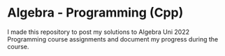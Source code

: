 # Algebra - Programming (Cpp)

I made this repository to post my solutions to Algebra Uni 2022 Programming course assignments and document my progress during the course.

